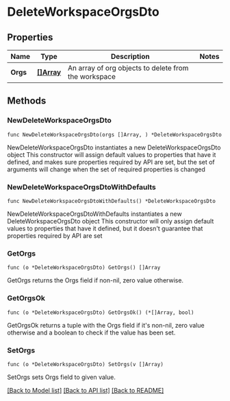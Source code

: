 # DeleteWorkspaceOrgsDto

## Properties

Name | Type | Description | Notes
------------ | ------------- | ------------- | -------------
**Orgs** | [**[]Array**](Array.md) | An array of org objects to delete from the workspace | 

## Methods

### NewDeleteWorkspaceOrgsDto

`func NewDeleteWorkspaceOrgsDto(orgs []Array, ) *DeleteWorkspaceOrgsDto`

NewDeleteWorkspaceOrgsDto instantiates a new DeleteWorkspaceOrgsDto object
This constructor will assign default values to properties that have it defined,
and makes sure properties required by API are set, but the set of arguments
will change when the set of required properties is changed

### NewDeleteWorkspaceOrgsDtoWithDefaults

`func NewDeleteWorkspaceOrgsDtoWithDefaults() *DeleteWorkspaceOrgsDto`

NewDeleteWorkspaceOrgsDtoWithDefaults instantiates a new DeleteWorkspaceOrgsDto object
This constructor will only assign default values to properties that have it defined,
but it doesn't guarantee that properties required by API are set

### GetOrgs

`func (o *DeleteWorkspaceOrgsDto) GetOrgs() []Array`

GetOrgs returns the Orgs field if non-nil, zero value otherwise.

### GetOrgsOk

`func (o *DeleteWorkspaceOrgsDto) GetOrgsOk() (*[]Array, bool)`

GetOrgsOk returns a tuple with the Orgs field if it's non-nil, zero value otherwise
and a boolean to check if the value has been set.

### SetOrgs

`func (o *DeleteWorkspaceOrgsDto) SetOrgs(v []Array)`

SetOrgs sets Orgs field to given value.



[[Back to Model list]](../README.md#documentation-for-models) [[Back to API list]](../README.md#documentation-for-api-endpoints) [[Back to README]](../README.md)



